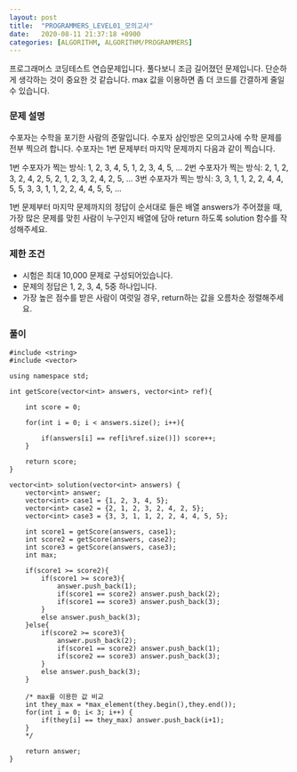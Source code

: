 ```yaml
---
layout: post
title:  "PROGRAMMERS_LEVEL01_모의고사"
date:   2020-08-11 21:37:18 +0900
categories: [ALGORITHM, ALGORITHM/PROGRAMMERS]
---
```


프로그래머스 코딩테스트 연습문제입니다. 풀다보니 조금 길어졌던 문제입니다. 단순하게 생각하는 것이 중요한 것 같습니다. max 값을 이용하면 좀 더 코드를 간결하게 줄일 수 있습니다.

### 문제 설명
수포자는 수학을 포기한 사람의 준말입니다. 수포자 삼인방은 모의고사에 수학 문제를 전부 찍으려 합니다. 수포자는 1번 문제부터 마지막 문제까지 다음과 같이 찍습니다.

1번 수포자가 찍는 방식: 1, 2, 3, 4, 5, 1, 2, 3, 4, 5, ...
2번 수포자가 찍는 방식: 2, 1, 2, 3, 2, 4, 2, 5, 2, 1, 2, 3, 2, 4, 2, 5, ...
3번 수포자가 찍는 방식: 3, 3, 1, 1, 2, 2, 4, 4, 5, 5, 3, 3, 1, 1, 2, 2, 4, 4, 5, 5, ...

1번 문제부터 마지막 문제까지의 정답이 순서대로 들은 배열 answers가 주어졌을 때, 가장 많은 문제를 맞힌 사람이 누구인지 배열에 담아 return 하도록 solution 함수를 작성해주세요.

### 제한 조건
- 시험은 최대 10,000 문제로 구성되어있습니다.
- 문제의 정답은 1, 2, 3, 4, 5중 하나입니다.
- 가장 높은 점수를 받은 사람이 여럿일 경우, return하는 값을 오름차순 정렬해주세요.

### 풀이

```
#include <string>
#include <vector>

using namespace std;

int getScore(vector<int> answers, vector<int> ref){

    int score = 0;

    for(int i = 0; i < answers.size(); i++){

        if(answers[i] == ref[i%ref.size()]) score++;
    }

    return score;
}

vector<int> solution(vector<int> answers) {
    vector<int> answer;
    vector<int> case1 = {1, 2, 3, 4, 5};
    vector<int> case2 = {2, 1, 2, 3, 2, 4, 2, 5};
    vector<int> case3 = {3, 3, 1, 1, 2, 2, 4, 4, 5, 5};

    int score1 = getScore(answers, case1);
    int score2 = getScore(answers, case2);
    int score3 = getScore(answers, case3);
    int max;

    if(score1 >= score2){
        if(score1 >= score3){
            answer.push_back(1);
            if(score1 == score2) answer.push_back(2);
            if(score1 == score3) answer.push_back(3);
        }
        else answer.push_back(3);
    }else{
        if(score2 >= score3){
            answer.push_back(2);
            if(score1 == score2) answer.push_back(1);
            if(score2 == score3) answer.push_back(3);
        }
        else answer.push_back(3);
    }

    /* max를 이용한 값 비교
    int they_max = *max_element(they.begin(),they.end());
    for(int i = 0; i< 3; i++) {
        if(they[i] == they_max) answer.push_back(i+1);
    }
    */

    return answer;
}
```

